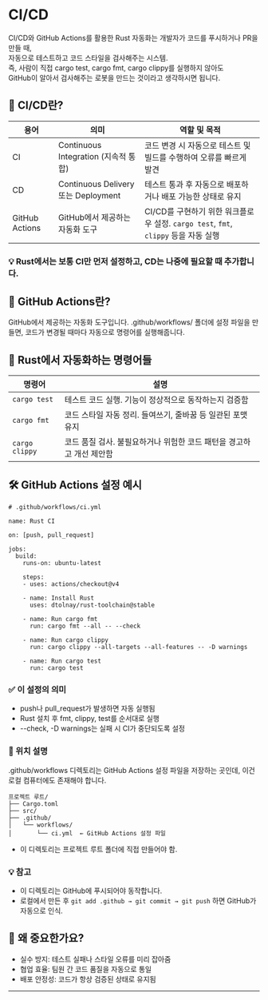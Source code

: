 # CI/CD

CI/CD와 GitHub Actions를 활용한 Rust 자동화는 개발자가 코드를 푸시하거나 PR을 만들 때,  
자동으로 테스트하고 코드 스타일을 검사해주는 시스템.  
즉, 사람이 직접 cargo test, cargo fmt, cargo clippy를 실행하지 않아도  
GitHub이 알아서 검사해주는 로봇을 만드는 것이라고 생각하시면 됩니다.

## 🚀 CI/CD란?

| 용어       | 의미                                      | 역할 및 목적                                                  |
|------------|-------------------------------------------|---------------------------------------------------------------|
| CI         | Continuous Integration (지속적 통합)       | 코드 변경 시 자동으로 테스트 및 빌드를 수행하여 오류를 빠르게 발견 |
| CD         | Continuous Delivery 또는 Deployment       | 테스트 통과 후 자동으로 배포하거나 배포 가능한 상태로 유지         |
| GitHub Actions | GitHub에서 제공하는 자동화 도구         | CI/CD를 구현하기 위한 워크플로우 설정. `cargo test`, `fmt`, `clippy` 등을 자동 실행 |


### 💡 Rust에서는 보통 CI만 먼저 설정하고, CD는 나중에 필요할 때 추가합니다.

## 🤖 GitHub Actions란?
GitHub에서 제공하는 자동화 도구입니다.
.github/workflows/ 폴더에 설정 파일을 만들면,
코드가 변경될 때마다 자동으로 명령어를 실행해줍니다.

## 🧪 Rust에서 자동화하는 명령어들
| 명령어         | 설명                                                                 |
|----------------|----------------------------------------------------------------------|
| `cargo test`   | 테스트 코드 실행. 기능이 정상적으로 동작하는지 검증함                   |
| `cargo fmt`    | 코드 스타일 자동 정리. 들여쓰기, 줄바꿈 등 일관된 포맷 유지                |
| `cargo clippy` | 코드 품질 검사. 불필요하거나 위험한 코드 패턴을 경고하고 개선 제안함       |


## 🛠️ GitHub Actions 설정 예시
```
# .github/workflows/ci.yml

name: Rust CI

on: [push, pull_request]

jobs:
  build:
    runs-on: ubuntu-latest

    steps:
    - uses: actions/checkout@v4

    - name: Install Rust
      uses: dtolnay/rust-toolchain@stable

    - name: Run cargo fmt
      run: cargo fmt --all -- --check

    - name: Run cargo clippy
      run: cargo clippy --all-targets --all-features -- -D warnings

    - name: Run cargo test
      run: cargo test
```

### ✅ 이 설정의 의미
- push나 pull_request가 발생하면 자동 실행됨
- Rust 설치 후 fmt, clippy, test를 순서대로 실행
- --check, -D warnings는 실패 시 CI가 중단되도록 설정

### 📁 위치 설명

.github/workflows 디렉토리는 GitHub Actions 설정 파일을 저장하는 곳인데, 
이건 로컬 컴퓨터에도 존재해야 합니다.
```
프로젝트 루트/
├── Cargo.toml
├── src/
├── .github/
│   └── workflows/
│       └── ci.yml  ← GitHub Actions 설정 파일
```
- 이 디렉토리는 프로젝트 루트 폴더에 직접 만들어야 함.

### 💡 참고
- 이 디렉토리는 GitHub에 푸시되어야 동작합니다.
- 로컬에서 만든 후 `git add .github → git commit → git push` 하면 GitHub가 자동으로 인식.


## 🎯 왜 중요한가요?
- 실수 방지: 테스트 실패나 스타일 오류를 미리 잡아줌
- 협업 효율: 팀원 간 코드 품질을 자동으로 통일
- 배포 안정성: 코드가 항상 검증된 상태로 유지됨

---


